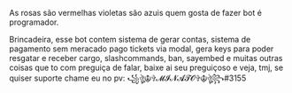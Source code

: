 As rosas são vermelhas violetas são azuis quem gosta de fazer bot é programador.

Brincadeira, esse bot contem sistema de gerar contas, sistema de pagamento sem meracado pago tickets via modal, gera keys para poder resgatar e receber cargo, slashcommands, ban, sayembed e muitas outras coisas que to com preguiça de falar, baixe ai seu preguiçoso e veja, tmj, se quiser suporte chame eu no pv: ꧁ঔৣ☬✞𝓜𝓘𝓝𝓐𝓣𝓞✞☬ঔৣ꧂#3155